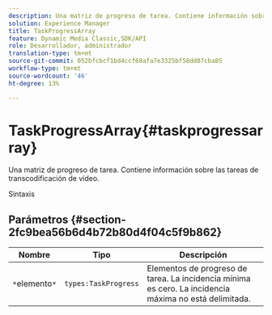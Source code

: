 ```yaml
---
description: Una matriz de progreso de tarea. Contiene información sobre las tareas de transcodificación de vídeo.
solution: Experience Manager
title: TaskProgressArray
feature: Dynamic Media Classic,SDK/API
role: Desarrollador, administrador
translation-type: tm+mt
source-git-commit: 052bfcbcf1bd4ccf60afa7e3325bf58dd07cba85
workflow-type: tm+mt
source-wordcount: '46'
ht-degree: 13%

---
```



# TaskProgressArray{#taskprogressarray}

Una matriz de progreso de tarea. Contiene información sobre las tareas de transcodificación de vídeo.

Sintaxis

## Parámetros {#section-2fc9bea56b6d4b72b80d4f04c5f9b862}

| Nombre | Tipo | Descripción |
|---|---|---|
| `*`elemento`*` | `types:TaskProgress` | Elementos de progreso de tarea. La incidencia mínima es cero. La incidencia máxima no está delimitada. |

